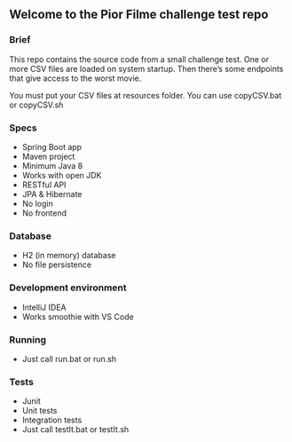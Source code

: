 ## Welcome to the Pior Filme challenge test repo ##

### Brief ###
This repo contains the source code from a small challenge test. One or more CSV files are loaded on system startup. Then there’s some endpoints that give access to the worst movie.

You must put your CSV files at resources folder. You can use copyCSV.bat or copyCSV.sh
### Specs ###
- Spring Boot app
- Maven project 
- Minimum Java 8
- Works with open JDK
- RESTful API 
- JPA & Hibernate 
- No login
- No frontend

### Database ###
- H2 (in memory) database
- No file persistence 

### Development environment ###
- IntelliJ IDEA
- Works smoothie with VS Code

### Running ###
- Just call run.bat or run.sh

### Tests ###
- Junit
- Unit tests
- Integration tests 
- Just call testIt.bat or testIt.sh

